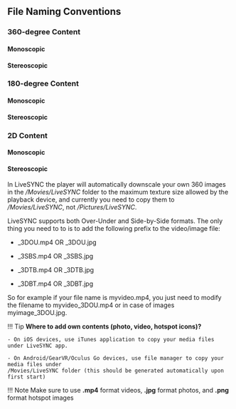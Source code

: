 
## File Naming Conventions

### 360-degree Content

#### Monoscopic

#### Stereoscopic

### 180-degree Content

#### Monoscopic

#### Stereoscopic

### 2D Content

#### Monoscopic

#### Stereoscopic


In LiveSYNC the player will automatically downscale your own 360 images in the */Movies/LiveSYNC* folder to the maximum texture size allowed by the playback device, and currently you need to copy them to */Movies/LiveSYNC*, not */Pictures/LiveSYNC*.

LiveSYNC supports both Over-Under and Side-by-Side formats. The only thing you need to to is to add the following prefix to the video/image file:

   - _3DOU.mp4 OR _3DOU.jpg

   - _3SBS.mp4 OR _3SBS.jpg

   - _3DTB.mp4 OR _3DTB.jpg

   - _3DBT.mp4 OR _3DBT.jpg

So for example if your file name is myvideo.mp4, you just need to modify the filename to myvideo_3DOU.mp4 or in case of images myimage_3DOU.jpg.

!!! Tip
    **Where to add own contents (photo, video, hotspot icons)?** 
    
    - On iOS devices, use iTunes application to copy your media files under LiveSYNC app.
    
    - On Android/GearVR/Oculus Go devices, use file manager to copy your media files under
    /Movies/LiveSYNC folder (this should be generated automatically upon first start)

!!! Note
     Make sure to use **.mp4** format videos, **.jpg** format photos, and **.png** format hotspot images
